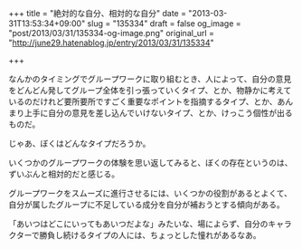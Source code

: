 +++
title = "絶対的な自分、相対的な自分"
date = "2013-03-31T13:53:34+09:00"
slug = "135334"
draft = false
og_image = "post/2013/03/31/135334-og-image.png"
original_url = "http://june29.hatenablog.jp/entry/2013/03/31/135334"

+++

<p>なんかのタイミングでグループワークに取り組むとき、人によって、自分の意見をどんどん発してグループ全体を引っ張っていくタイプ、とか、物静かに考えているのだけれど要所要所ですごく重要なポイントを指摘するタイプ、とか、あんまり上手に自分の意見を差し込んでいけないタイプ、とか、けっこう個性が出るものだ。</p>
<p>じゃあ、ぼくはどんなタイプだろうか。</p>
<p>いくつかのグループワークの体験を思い返してみると、ぼくの存在というのは、ずいぶんと相対的だと感じる。</p>
<p>グループワークをスムーズに進行させるには、いくつかの役割があるとよくて、自分が属したグループに不足している成分を自分が補おうとする傾向がある。</p>
<p>「あいつはどこにいってもあいつだよな」みたいな、場によらず、自分のキャラクターで勝負し続けるタイプの人には、ちょっとした憧れがあるなあ。</p>
